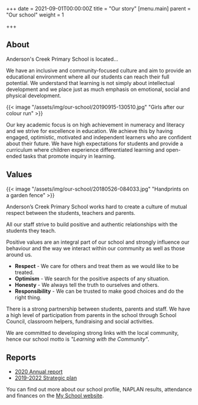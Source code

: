 +++
date = 2021-09-01T00:00:00Z
title = "Our story"
[menu.main]
parent = "Our school"
weight = 1

+++
## About

Anderson's Creek Primary School is located...

We have an inclusive and community-focused culture and aim to provide an educational environment where all our students can reach their full potential. We understand that learning is not simply about intellectual development and we place just as much emphasis on emotional, social and physical development.

{{< image "/assets/img/our-school/20190915-130510.jpg" "Girls after our colour run" >}}

Our key academic focus is on high achievement in numeracy and literacy and we strive for excellence in education. We achieve this by having engaged, optimistic, motivated and independent learners who are confident about their future. We have high expectations for students and provide a curriculum where children experience differentiated learning and open-ended tasks that promote inquiry in learning.

## Values

{{< image "/assets/img/our-school/20180526-084033.jpg" "Handprints on a garden fence" >}}

Anderson’s Creek Primary School works hard to create a culture of mutual respect between the students, teachers and parents.

All our staff strive to build positive and authentic relationships with the students they teach.

Positive values are an integral part of our school and strongly influence our behaviour and the way we interact within our community as well as those around us.

* **Respect** - We care for others and treat them as we would like to be treated.
* **Optimism** - We search for the positive aspects of any situation.
* **Honesty** - We always tell the truth to ourselves and others.
* **Responsibility** - We can be trusted to make good choices and do the right thing.

There is a strong partnership between students, parents and staff. We have a high level of participation from parents in the school through School Council, classroom helpers, fundraising and social activities.

We are committed to developing strong links with the local community, hence our school motto is _"Learning with the Community"_.

## Reports

* [2020 Annual report](https://res.cloudinary.com/andersonscreekps/image/upload/v1631587447/publications/2020_Annual_Report.pdf "2020 Annual report")
* [2019-2022 Strategic plan](https://res.cloudinary.com/andersonscreekps/image/upload/v1587869953/publications/2019-2022_Strategic_Plan.pdf "2019-2022 Strategic plan")

You can find out more about our school profile, NAPLAN results, attendance and finances on the [My School website](https://www.myschool.edu.au/school/45019 "Anderson's Creek Primary School - My School").